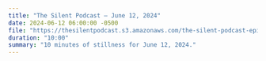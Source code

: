 ```yaml
---
title: "The Silent Podcast — June 12, 2024"
date: 2024-06-12 06:00:00 -0500
file: "https://thesilentpodcast.s3.amazonaws.com/the-silent-podcast-episode-track.mp3"
duration: "10:00"
summary: "10 minutes of stillness for June 12, 2024."
---
```

